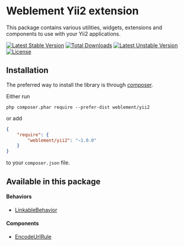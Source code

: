 # Weblement Yii2 extension

This package contains various utilities, widgets, extensions and components to use with your Yii2 applications.


[![Latest Stable Version](https://poser.pugx.org/weblement/yii2/v/stable)](https://packagist.org/packages/weblement/yii2)
[![Total Downloads](https://poser.pugx.org/weblement/yii2/downloads)](https://packagist.org/packages/weblement/yii2)
[![Latest Unstable Version](https://poser.pugx.org/weblement/yii2/v/unstable)](https://packagist.org/packages/weblement/yii2)
[![License](https://poser.pugx.org/weblement/yii2/license)](https://packagist.org/packages/weblement/yii2)

## Installation

The preferred way to install the library is through [composer](https://getcomposer.org/download/).

Either run
```
php composer.phar require --prefer-dist weblement/yii2
```

or add
```json
{
    "require": {
        "weblement/yii2": "~1.0.0"
    }
}
```
to your `composer.json` file.


## Available in this package

#### Behaviors
 - [LinkableBehavior](https://github.com/weblement/yii2/blob/master/docs/LinkableBehavior.md)


#### Components
 - [EncodeUrlRule](https://github.com/weblement/yii2/blob/master/docs/EncodeUrlRule.md)
